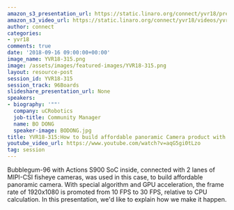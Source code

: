 ```yaml
---
amazon_s3_presentation_url: https://static.linaro.org/connect/yvr18/presentations/yvr18-315.pdf
amazon_s3_video_url: https://static.linaro.org/connect/yvr18/videos/yvr18-315.mp4
author: connect
categories:
- yvr18
comments: true
date: '2018-09-16 09:00:00+00:00'
image_name: YVR18-315.png
image: /assets/images/featured-images/YVR18-315.png
layout: resource-post
session_id: YVR18-315
session_track: 96Boards
slideshare_presentation_url: None
speakers:
- biography: '""'
  company: uCRobotics
  job-title: Community Manager
  name: BO DONG
  speaker-image: BODONG.jpg
title: YVR18-315:How to build affordable panoramic Camera product with Bubblegum96
youtube_video_url: https://www.youtube.com/watch?v=aqG5gi0tLzo
tag: session
---
```


Bubblegum-96 with Actions S900 SoC inside, connected with 2 lanes of MIPI-CSI fisheye cameras, was used in this case, to build affordable panoramic camera. With special algorithm and GPU acceleration, the frame rate of 1920x1080 is promoted from 10 FPS to 30 FPS, relative to CPU calculation. In this presentation, we'd like to explain how we make it happen.
